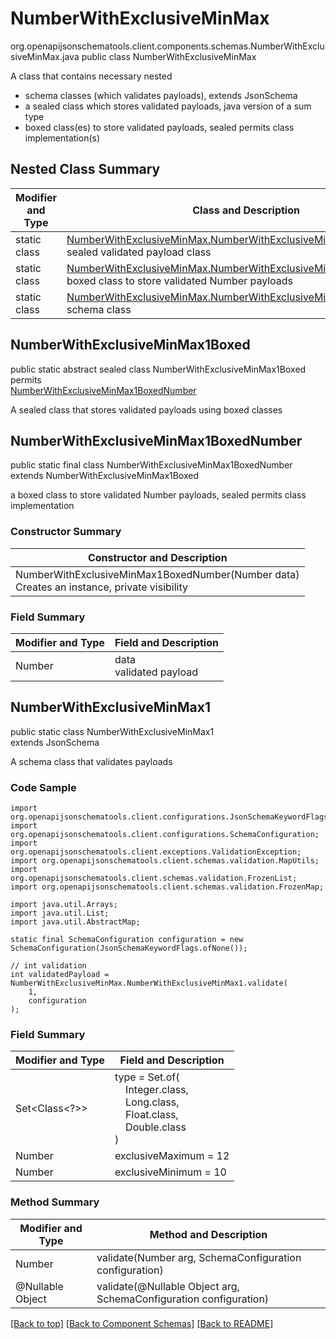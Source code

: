 # NumberWithExclusiveMinMax
org.openapijsonschematools.client.components.schemas.NumberWithExclusiveMinMax.java
public class NumberWithExclusiveMinMax

A class that contains necessary nested
- schema classes (which validates payloads), extends JsonSchema
- a sealed class which stores validated payloads, java version of a sum type
- boxed class(es) to store validated payloads, sealed permits class implementation(s)

## Nested Class Summary
| Modifier and Type | Class and Description |
| ----------------- | ---------------------- |
| static class | [NumberWithExclusiveMinMax.NumberWithExclusiveMinMax1Boxed](#numberwithexclusiveminmax1boxed)<br> sealed validated payload class |
| static class | [NumberWithExclusiveMinMax.NumberWithExclusiveMinMax1BoxedNumber](#numberwithexclusiveminmax1boxednumber)<br> boxed class to store validated Number payloads |
| static class | [NumberWithExclusiveMinMax.NumberWithExclusiveMinMax1](#numberwithexclusiveminmax1)<br> schema class |

## NumberWithExclusiveMinMax1Boxed
public static abstract sealed class NumberWithExclusiveMinMax1Boxed<br>
permits<br>
[NumberWithExclusiveMinMax1BoxedNumber](#numberwithexclusiveminmax1boxednumber)

A sealed class that stores validated payloads using boxed classes

## NumberWithExclusiveMinMax1BoxedNumber
public static final class NumberWithExclusiveMinMax1BoxedNumber<br>
extends NumberWithExclusiveMinMax1Boxed

a boxed class to store validated Number payloads, sealed permits class implementation

### Constructor Summary
| Constructor and Description |
| --------------------------- |
| NumberWithExclusiveMinMax1BoxedNumber(Number data)<br>Creates an instance, private visibility |

### Field Summary
| Modifier and Type | Field and Description |
| ----------------- | ---------------------- |
| Number | data<br>validated payload |

## NumberWithExclusiveMinMax1
public static class NumberWithExclusiveMinMax1<br>
extends JsonSchema

A schema class that validates payloads

### Code Sample
```
import org.openapijsonschematools.client.configurations.JsonSchemaKeywordFlags;
import org.openapijsonschematools.client.configurations.SchemaConfiguration;
import org.openapijsonschematools.client.exceptions.ValidationException;
import org.openapijsonschematools.client.schemas.validation.MapUtils;
import org.openapijsonschematools.client.schemas.validation.FrozenList;
import org.openapijsonschematools.client.schemas.validation.FrozenMap;

import java.util.Arrays;
import java.util.List;
import java.util.AbstractMap;

static final SchemaConfiguration configuration = new SchemaConfiguration(JsonSchemaKeywordFlags.ofNone());

// int validation
int validatedPayload = NumberWithExclusiveMinMax.NumberWithExclusiveMinMax1.validate(
    1,
    configuration
);
```

### Field Summary
| Modifier and Type | Field and Description |
| ----------------- | ---------------------- |
| Set<Class<?>> | type = Set.of(<br/>&nbsp;&nbsp;&nbsp;&nbsp;Integer.class,<br/>&nbsp;&nbsp;&nbsp;&nbsp;Long.class,<br/>&nbsp;&nbsp;&nbsp;&nbsp;Float.class,<br/>&nbsp;&nbsp;&nbsp;&nbsp;Double.class<br/>)<br/> |
| Number | exclusiveMaximum = 12 |
| Number | exclusiveMinimum = 10 |

### Method Summary
| Modifier and Type | Method and Description |
| ----------------- | ---------------------- |
| Number | validate(Number arg, SchemaConfiguration configuration) |
| @Nullable Object | validate(@Nullable Object arg, SchemaConfiguration configuration) |
[[Back to top]](#top) [[Back to Component Schemas]](../../../README.md#Component-Schemas) [[Back to README]](../../../README.md)
